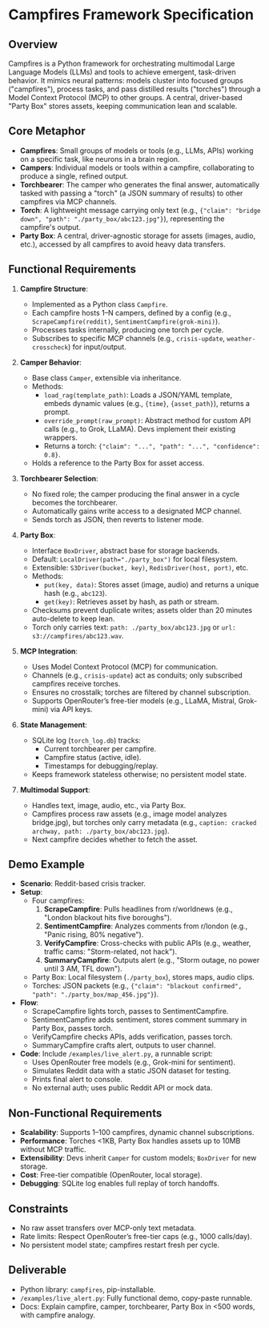 # Campfires Framework Specification

## Overview

Campfires is a Python framework for orchestrating multimodal Large Language Models (LLMs) and tools to achieve emergent, task-driven behavior. It mimics neural patterns: models cluster into focused groups ("campfires"), process tasks, and pass distilled results ("torches") through a Model Context Protocol (MCP) to other groups. A central, driver-based "Party Box" stores assets, keeping communication lean and scalable.

## Core Metaphor

- **Campfires**: Small groups of models or tools (e.g., LLMs, APIs) working on a specific task, like neurons in a brain region.
- **Campers**: Individual models or tools within a campfire, collaborating to produce a single, refined output.
- **Torchbearer**: The camper who generates the final answer, automatically tasked with passing a "torch" (a JSON summary of results) to other campfires via MCP channels.
- **Torch**: A lightweight message carrying only text (e.g., `{"claim": "bridge down", "path": "./party_box/abc123.jpg"}`), representing the campfire's output.
- **Party Box**: A central, driver-agnostic storage for assets (images, audio, etc.), accessed by all campfires to avoid heavy data transfers.

## Functional Requirements

1. **Campfire Structure**:

   - Implemented as a Python class `Campfire`.
   - Each campfire hosts 1–N campers, defined by a config (e.g., `ScrapeCampfire(reddit)`, `SentimentCampfire(grok-mini)`).
   - Processes tasks internally, producing one torch per cycle.
   - Subscribes to specific MCP channels (e.g., `crisis-update`, `weather-crosscheck`) for input/output.

2. **Camper Behavior**:

   - Base class `Camper`, extensible via inheritance.
   - Methods:
     - `load_rag(template_path)`: Loads a JSON/YAML template, embeds dynamic values (e.g., `{time}`, `{asset_path}`), returns a prompt.
     - `override_prompt(raw_prompt)`: Abstract method for custom API calls (e.g., to Grok, LLaMA). Devs implement their existing wrappers.
     - Returns a torch: `{"claim": "...", "path": "...", "confidence": 0.8}`.
   - Holds a reference to the Party Box for asset access.

3. **Torchbearer Selection**:

   - No fixed role; the camper producing the final answer in a cycle becomes the torchbearer.
   - Automatically gains write access to a designated MCP channel.
   - Sends torch as JSON, then reverts to listener mode.

4. **Party Box**:

   - Interface `BoxDriver`, abstract base for storage backends.
   - Default: `LocalDriver(path="./party_box")` for local filesystem.
   - Extensible: `S3Driver(bucket, key)`, `RedisDriver(host, port)`, etc.
   - Methods:
     - `put(key, data)`: Stores asset (image, audio) and returns a unique hash (e.g., `abc123`).
     - `get(key)`: Retrieves asset by hash, as path or stream.
   - Checksums prevent duplicate writes; assets older than 20 minutes auto-delete to keep lean.
   - Torch only carries text: `path: ./party_box/abc123.jpg` or `url: s3://campfires/abc123.wav`.

5. **MCP Integration**:

   - Uses Model Context Protocol (MCP) for communication.
   - Channels (e.g., `crisis-update`) act as conduits; only subscribed campfires receive torches.
   - Ensures no crosstalk; torches are filtered by channel subscription.
   - Supports OpenRouter’s free-tier models (e.g., LLaMA, Mistral, Grok-mini) via API keys.

6. **State Management**:

   - SQLite log (`torch_log.db`) tracks:
     - Current torchbearer per campfire.
     - Campfire status (active, idle).
     - Timestamps for debugging/replay.
   - Keeps framework stateless otherwise; no persistent model state.

7. **Multimodal Support**:

   - Handles text, image, audio, etc., via Party Box.
   - Campfires process raw assets (e.g., image model analyzes bridge.jpg), but torches only carry metadata (e.g., `caption: cracked archway, path: ./party_box/abc123.jpg`).
   - Next campfire decides whether to fetch the asset.

## Demo Example

- **Scenario**: Reddit-based crisis tracker.
- **Setup**:
  - Four campfires:
    1. **ScrapeCampfire**: Pulls headlines from r/worldnews (e.g., "London blackout hits five boroughs").
    2. **SentimentCampfire**: Analyzes comments from r/london (e.g., "Panic rising, 80% negative").
    3. **VerifyCampfire**: Cross-checks with public APIs (e.g., weather, traffic cams: "Storm-related, not hack").
    4. **SummaryCampfire**: Outputs alert (e.g., "Storm outage, no power until 3 AM, TFL down").
  - Party Box: Local filesystem (`./party_box`), stores maps, audio clips.
  - Torches: JSON packets (e.g., `{"claim": "blackout confirmed", "path": "./party_box/map_456.jpg"}`).
- **Flow**:
  - ScrapeCampfire lights torch, passes to SentimentCampfire.
  - SentimentCampfire adds sentiment, stores comment summary in Party Box, passes torch.
  - VerifyCampfire checks APIs, adds verification, passes torch.
  - SummaryCampfire crafts alert, outputs to user channel.
- **Code**: Include `/examples/live_alert.py`, a runnable script:
  - Uses OpenRouter free models (e.g., Grok-mini for sentiment).
  - Simulates Reddit data with a static JSON dataset for testing.
  - Prints final alert to console.
  - No external auth; uses public Reddit API or mock data.

## Non-Functional Requirements

- **Scalability**: Supports 1–100 campfires, dynamic channel subscriptions.
- **Performance**: Torches &lt;1KB, Party Box handles assets up to 10MB without MCP traffic.
- **Extensibility**: Devs inherit `Camper` for custom models; `BoxDriver` for new storage.
- **Cost**: Free-tier compatible (OpenRouter, local storage).
- **Debugging**: SQLite log enables full replay of torch handoffs.

## Constraints

- No raw asset transfers over MCP-only text metadata.
- Rate limits: Respect OpenRouter’s free-tier caps (e.g., 1000 calls/day).
- No persistent model state; campfires restart fresh per cycle.

## Deliverable

- Python library: `campfires`, pip-installable.
- `/examples/live_alert.py`: Fully functional demo, copy-paste runnable.
- Docs: Explain campfire, camper, torchbearer, Party Box in &lt;500 words, with campfire analogy.